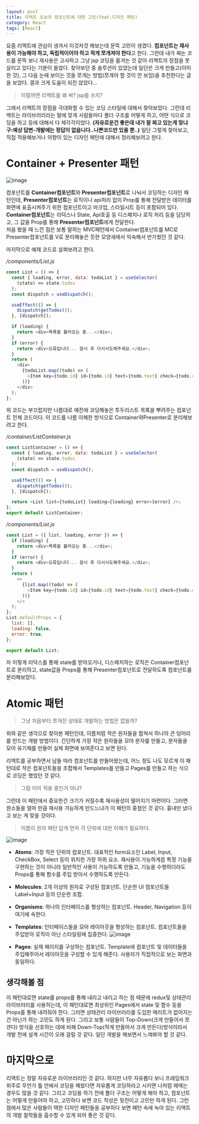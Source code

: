 ```yaml
---
layout: post
title: 리액트 초보의 컴포넌트에 대한 고민(feat.디자인 패턴)
category: React
tags: [React]
---
```


요즘 리액트에 관심이 생겨서 이것저것 해보는데 문뜩 고민이 생겼다. **컴포넌트는 재사용이 가능해야 하고, 독립적이어야 하고 작게 쪼개져야 한다**고 한다. 그런데 내가 짜논 코드를 문뜩 보니 재사용은 고사하고 그냥 jsp 코딩을 옮겨논 것 같아 리액트의 장점을 못 살리고 있다는 기분이 들었다.
찾아보던 중 솔루션이 있었는데 일단은 크게 만들고(이미 한 것), 그 다음 눈에 보이는 것을 쪼개는 방법(쪼개야 할 것이 안 보임)을 추천한다는 글을 보았다. 결과 크게 도움이 되진 않았다...

> 이럴꺼면 리액트를 왜 써? jsp를 쓰지?

그래서 리액트의 장점을 극대화할 수 있는 코딩 스타일에 대해서 찾아보았다. 그런데 리액트는 라이브러리라는 말에 맞게 사람들마다 폴더 구조를 어떻게 하고, 어떤 식으로 코딩을 하고 등에 대해서
다 제각각이었다. **(자유로운건 좋은데 내가 잘 짜고 있는게 맞냐구:예상 답변-개발에는 정답이 없읍니다..나쁜코드만 있을 뿐..)**
일단 그렇게 찾아보고, 직접 적용해보거나 의향이 있는 디자인 패턴에 대해서 정리해보려고 한다.

# Container + Presenter 패턴

![image](https://user-images.githubusercontent.com/45007556/95151526-d6491e80-07c5-11eb-9388-5fd48280d712.png)

컴포넌트를 **Container컴포넌트**와 **Presenter컴포넌트**로 나눠서 코딩하는 디자인 패턴인데,
**Presenter컴포넌트**는 로직이나 api처리 없이 Prop를 통해 전달받은 데이터를 화면에 표출시켜주기 위한 컴포넌트이고 마크업, 스타일시트 등이 포함되어 있다.
**Container컴포넌트**는 리덕스나 State, Api호출 등 디스패치나 로직 처리 등을 담당하고, 그 값을 Prop를 통해 **Presenter컴포넌트**에게 전달한다.  
처음 봤을 때 느낀 점은 보통 말하는 MVC패턴에서 Container컴포넌트를 MC로 Presenter컴포넌트를 V로 분리해놓은 듯한 모양새에서 익숙해서 반가웠던 것 같다.

마지막으로 예제 코드로 살펴보려고 한다.

_/components/List.js_

```javascript
const List = () => {
  const { loading, error, data: todoList } = useSelector(
    (state) => state.todos
  );
  const dispatch = useDispatch();

  useEffect(() => {
    dispatch(getTodos());
  }, [dispatch]);

  if (loading) {
    return <div>목록을 불러오는 중...</div>;
  }
  if (error) {
    return <div>오류입니다... 잠시 후 다시시도해주세요.</div>;
  }
  return (
    <div>
      {todoList.map((todo) => (
        <Item key={todo.id} id={todo.id} text={todo.text} check={todo.check} />
      ))}
    </div>
  );
};
```

위 코드는 부끄럽지만 나름대로 예전에 코딩해놓은 투두리스트 목록을 뿌려주는 컴포넌트 전체 코드이다. 이 코드를 나름 이해한 방식으로 Container와Presenter로 분리해보려고 한다.

_/container/ListContainer.js_

```javascript
const ListContainer = () => {
  const { loading, error, data: todoList } = useSelector(
    (state) => state.todos
  );
  const dispatch = useDispatch();

  useEffect(() => {
    dispatch(getTodos());
  }, [dispatch]);

  return <List list={todoList} loading={loading} error={error} />;
};
export default ListContainer;
```

_/components/List.js_

```javascript
const List = ({ list, loading, error }) => {
  if (loading) {
    return <div>목록을 불러오는 중...</div>;
  }
  if (error) {
    return <div>오류입니다... 잠시 후 다시시도해주세요.</div>;
  }
  return (
    <>
      {list.map((todo) => (
        <Item key={todo.id} id={todo.id} text={todo.text} check={todo.check} />
      ))}
    </>
  );
};
List.defaultProps = {
  list: [],
  loading: false,
  error: true,
};

export default List;
```

자 이렇게 리덕스를 통해 state를 받아오거나, 디스패치하는 로직은 Container컴포넌트로 분리하고, state값을 Props를 통해 Presenter컴포넌트로 전달하도록 컴포넌트를 분리해보았다.

# Atomic 패턴

> 그냥 처음부터 쪼개진 상태로 개발하는 방법은 없을까?

위와 같은 생각으로 찾아본 패턴인데, 이름처럼 작은 원자들을 합쳐서 하나의 큰 덩어리를 만드는 개발 방법이다. 간단하게 가장 작은 원자들을 모아 분자를 만들고, 분자들을 모아 유기체를 만들어 실제 화면에 보여준다고 보면 된다.

리액트를 공부하면서 남들 따라 컴포넌트를 만들어왔는데, 어느 정도 나도 모르게 이 패턴대로 작은 컴포넌트들을 조합해서 Templates를 만들고 Pages를 만들고 하는 식으로 코딩은 했었던 것 같다.

> 그럼 이미 적용 중인거 아냐?

그런데 이 패턴에서 중요한건 크기가 커질수록 재사용성이 떨어지기 마련이다. 그러면 원소들을 얼마 만큼 재사용 가능하게 만드느냐가 이 패턴의 중점인 것 같다. 흉내만 냈다고 보는 게 맞을 것이다.

> 이름이 원자 패턴 답게 먼저 각 단위에 대한 이해가 필요하다.

![image](https://user-images.githubusercontent.com/45007556/95158784-70fe2900-07d7-11eb-9383-61f830bd261f.png)

- **Atoms**: 가장 작은 단위의 컴포넌트. 대표적인 form요소인 Label, Input, CheckBox, Select 등이 위치한 가장 하위 요소. 재사용이 가능하게끔 특정 기능을 구현하는 것이 아니라 일반적인 사용이 가능하도록 만들고, 기능을 수행하더라도 Props를 통해 함수를 주입 받아서 수행하도록 만든다.
- **Molecules**: 2개 이상의 원자로 구성된 컴포넌트. 단순한 UI 컴포넌트들 Label+Input 등의 단순한 조합.
- **Organisms**: 하나의 인터페이스를 형성하는 컴포넌트. Header, Navigation 등이 여기에 속한다.
- **Templates**: 인터페이스들을 모아 레이아웃을 형성하는 컴포넌트. 컴포넌트들을 주입받아 로직이 아닌 스타일링에 집중한다.
  ![image](https://user-images.githubusercontent.com/45007556/95160850-90e41b80-07dc-11eb-9cb3-0734d4084813.png)

- **Pages**: 실제 페이지를 구성하는 컴포넌트. Template에 컴포넌트 및 데이터들을 주입해주어서 레이아웃을 구성할 수 있게 해준다. 사용자가 직접적으로 보는 화면과 동일하다.

## 생각해볼 점

이 패턴대로면 state를 props를 통해 내리고 내리고 하는 점 때문에 redux및 상태관리 라이브러리를 사용하는데, 이 패턴대로면 최상위인 Pages에서 state 및 함수 등을 Props를 통해 내려줘야 한다. 그러면 상태관리 라이브러리를 도입한 메리트가 없어지는 건 아닌가 하는 고민도 하게 된다. 그리고 보통 사람들이 Top-Down(크게 만들어서 쪼갠다) 방식을 선호하는 데에 비해 Down-Top(작게 만들어서 크게 만든다)방식이라서 개발 전에 설계 시간이 오래 걸릴 것 같다. 일단 개발을 해보면서 느껴봐야 할 것 같다.

# 마지막으로

리액트는 정말 자유로운 라이브러리인 것 같다. 하지만 너무 자유롭다 보니 프레임워크 위주로 무언가 틀 안에서 코딩을 해왔다면 자유롭게 코딩하라고 시키면 나처럼 헤매는 경우도 많을 것 같다. 그리고 코딩을 하기 전에 폴더 구조는 어떻게 해야 하고, 컴포넌트는 어떻게 만들어야 하고, 고민하다 보면 코드 작성은 뒷전이고 고민만 하게 된다. 그런 점에서 많은 사람들이 택한 디자인 패턴들을 공부하다 보면 패턴 속에 녹아 있는 리액트의 개발 철학들을 흡수할 수 있게 되어 좋은 것 같다.
